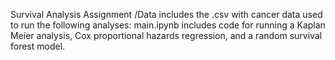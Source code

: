 Survival Analysis Assignment
/Data includes the .csv with cancer data used to run the following analyses: 
main.ipynb includes code for running a Kaplan Meier analysis, Cox proportional hazards regression, and a random survival forest model. 
